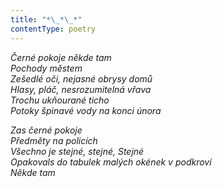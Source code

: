 ```yaml
---
title: "*\_*\_*"
contentType: poetry
---
```


<section>

_Černé pokoje někde tam  
Pochody městem  
Zešedlé oči, nejasné obrysy domů  
Hlasy, pláč, nesrozumitelná vřava  
Trochu ukňourané ticho  
Potoky špinavé vody na konci února_

_Zas černé pokoje  
Předměty na policích  
Všechno je stejné, stejné, Stejné  
Opakovals do tabulek malých okének v podkroví  
Někde tam_

</section>
